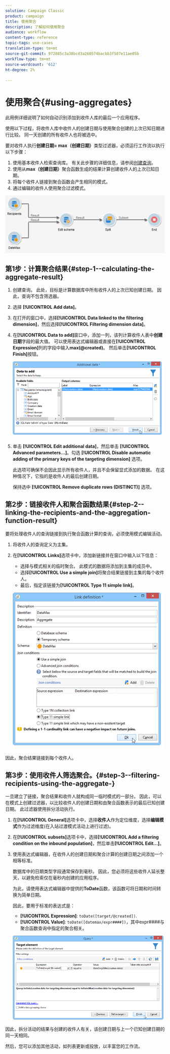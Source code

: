 ```yaml
---
solution: Campaign Classic
product: campaign
title: 使用聚合
description: 了解如何使用聚合
audience: workflow
content-type: reference
topic-tags: use-cases
translation-type: tm+mt
source-git-commit: 972885c3a38bcd3a260574bacbb3f507e11ae05b
workflow-type: tm+mt
source-wordcount: '612'
ht-degree: 2%

---
```



# 使用聚合{#using-aggregates}

此用例详细说明了如何自动识别添加到收件人库的最后一个应用程序。

使用以下过程，将收件人库中收件人的创建日期与使用聚合创建的上次已知日期进行比较。 同一天创建的所有收件人也将被选中。

要对收件人执行&#x200B;**创建日期= max（创建日期）**&#x200B;类型过滤器，必须运行工作流以执行以下步骤：

1. 使用基本收件人检索查询库。 有关此步骤的详细信息，请参阅[创建查询](../../workflow/using/query.md#creating-a-query)。
1. 使用从&#x200B;**max（创建日期）**&#x200B;聚合函数生成的结果计算创建收件人的上次已知日期。
1. 将每个收件人链接到聚合函数会产生相同的模式。
1. 通过编辑的收件人使用聚合过滤模式。

![](assets/datamanagement_usecase_1.png)

## 第1步：计算聚合结果{#step-1--calculating-the-aggregate-result}

1. 创建查询。 此处，目标是计算数据库中所有收件人的上次已知创建日期。 因此，查询不包含筛选器。
1. 选择 **[!UICONTROL Add data]**。
1. 在打开的窗口中，选择&#x200B;**[!UICONTROL Data linked to the filtering dimension]**，然后选择&#x200B;**[!UICONTROL Filtering dimension data]**。
1. 在&#x200B;**[!UICONTROL Data to add]**&#x200B;窗口中，添加一列，该列计算收件人表中&#x200B;**创建日期**&#x200B;字段的最大值。 可以使用表达式编辑器或直接在&#x200B;**[!UICONTROL Expression]**&#x200B;列的字段中输入&#x200B;**max(@created)**。 然后单击&#x200B;**[!UICONTROL Finish]**&#x200B;按钮。

   ![](assets/datamanagement_usecase_2.png)

1. 单击 **[!UICONTROL Edit additional data]**，然后单击 **[!UICONTROL Advanced parameters...]**。勾选 **[!UICONTROL Disable automatic adding of the primary keys of the targeting dimension]** 选项。

   此选项可确保不会因此显示所有收件人，并且不会保留显式添加的数据。 在这种情况下，它指的是收件人的最后创建日期。

   保持选中 **[!UICONTROL Remove duplicate rows (DISTINCT)]** 选项。

## 第2步：链接收件人和聚合函数结果{#step-2--linking-the-recipients-and-the-aggregation-function-result}

要将处理收件人的查询链接到执行聚合函数计算的查询，必须使用模式编辑活动。

1. 将收件人的查询定义为主集。
1. 在&#x200B;**[!UICONTROL Links]**&#x200B;选项卡中，添加新链接并在窗口中输入以下信息：

   * 选择与模式相关的临时聚合。 此模式的数据将添加到主集的成员中。
   * 选择&#x200B;**[!UICONTROL Use a simple join]**&#x200B;将聚合结果链接到主集的每个收件人。
   * 最后，指定该链接为&#x200B;**[!UICONTROL Type 11 simple link]**。

   ![](assets/datamanagement_usecase_3.png)

因此，聚合结果链接到每个收件人。

## 第3步：使用收件人筛选聚合。{#step-3--filtering-recipients-using-the-aggregate-}

一旦建立了链接，聚合结果和收件人就构成同一临时模式的一部分。 因此，可以在模式上创建过滤器，以比较收件人的创建日期和由聚合函数表示的最后已知创建日期。 此过滤器使用拆分活动执行。

1. 在&#x200B;**[!UICONTROL General]**&#x200B;选项卡中，选择&#x200B;**收件人**&#x200B;作为定位维度，选择&#x200B;**编辑模式**&#x200B;作为过滤维度(在入站过渡模式活动上进行过滤)。
1. 在&#x200B;**[!UICONTROL subsets]**&#x200B;选项卡中，选择&#x200B;**[!UICONTROL Add a filtering condition on the inbound population]**，然后单击&#x200B;**[!UICONTROL Edit...]**。
1. 使用表达式编辑器，在收件人的创建日期和聚合计算的创建日期之间添加一个相等标准。

   数据库中的日期类型字段通常保存到毫秒。 因此，您必须将这些收件人延长整天，以避免检索仅在毫秒内创建的应用程序。

   为此，请使用表达式编辑器中提供的&#x200B;**ToDate**&#x200B;函数，该函数可将日期和时间转换为简单日期。

   因此，要用于标准的表达式是：

   * **[!UICONTROL Expression]**: `toDate([target/@created])`.
   * **[!UICONTROL Value]**: `toDate([datemax/expr####])`，其中expr####与聚合函数查询中指定的聚合相关。

   ![](assets/datamanagement_usecase_4.png)

因此，拆分活动的结果与创建的收件人有关，该创建日期与上一个已知创建日期的同一天相同。

然后，您可以添加其他活动，如列表更新或投放，以丰富您的工作流。
